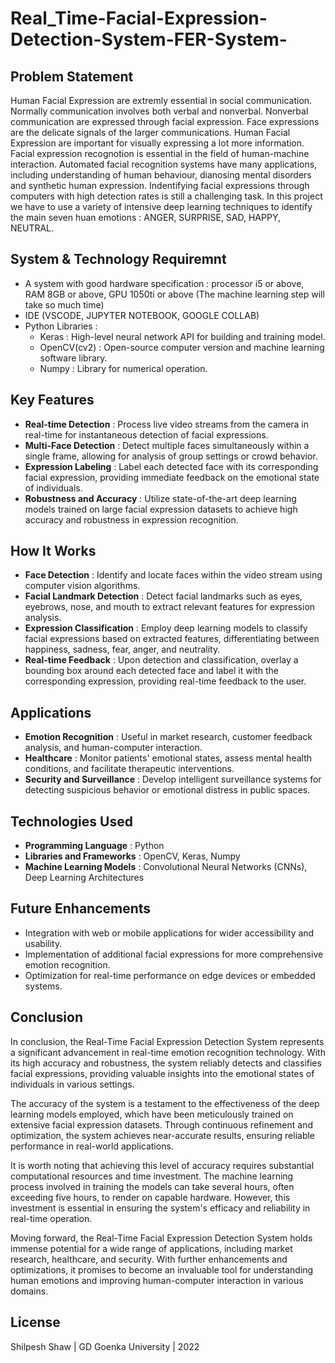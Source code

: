 # Real_Time-Facial-Expression-Detection-System-FER-System-
## Problem Statement
Human Facial Expression are extremly essential in social communication. Normally communication involves both verbal and nonverbal. Nonverbal communication are expressed through facial expression. Face expressions are the delicate signals of the larger communications. Human Facial Expression are important for visually expressing a lot more information. Facial expression recognotion is essential in the field of human-machine interaction. Automated facial recognition systems have many applications, including understanding of human behaviour, dianosing mental disorders and synthetic human expression. Indentifying facial expressions through computers with high detection rates is still a challenging task. In this project we have to use a variety of intensive deep learning techniques to identify the main seven huan emotions : ANGER, SURPRISE, SAD, HAPPY, NEUTRAL.

## System & Technology Requiremnt
- A system with good hardware specification : processor i5 or above, RAM 8GB or above, GPU 1050ti or above (The machine learning step will take so much time)
- IDE (VSCODE, JUPYTER NOTEBOOK, GOOGLE COLLAB)
- Python Libraries :
  - Keras : High-level neural network API for building and training model.
  - OpenCV(cv2) : Open-source computer version and machine learning software library.
  - Numpy : Library for numerical operation. 

## Key Features

- **Real-time Detection** : Process live video streams from the camera in real-time for instantaneous detection of facial expressions.
- **Multi-Face Detection** : Detect multiple faces simultaneously within a single frame, allowing for analysis of group settings or crowd behavior.
- **Expression Labeling** : Label each detected face with its corresponding facial expression, providing immediate feedback on the emotional state of individuals.
- **Robustness and Accuracy** : Utilize state-of-the-art deep learning models trained on large facial expression datasets to achieve high accuracy and robustness in expression recognition.

## How It Works

- **Face Detection** : Identify and locate faces within the video stream using computer vision algorithms.
- **Facial Landmark Detection** : Detect facial landmarks such as eyes, eyebrows, nose, and mouth to extract relevant features for expression analysis.
- **Expression Classification** : Employ deep learning models to classify facial expressions based on extracted features, differentiating between happiness, sadness, fear, anger, and neutrality.
- **Real-time Feedback** : Upon detection and classification, overlay a bounding box around each detected face and label it with the corresponding expression, providing real-time feedback to the user.

## Applications

- **Emotion Recognition** : Useful in market research, customer feedback analysis, and human-computer interaction.
- **Healthcare** : Monitor patients' emotional states, assess mental health conditions, and facilitate therapeutic interventions.
- **Security and Surveillance** : Develop intelligent surveillance systems for detecting suspicious behavior or emotional distress in public spaces.

## Technologies Used

- **Programming Language** : Python
- **Libraries and Frameworks** : OpenCV, Keras, Numpy
- **Machine Learning Models** : Convolutional Neural Networks (CNNs), Deep Learning Architectures

## Future Enhancements

- Integration with web or mobile applications for wider accessibility and usability.
- Implementation of additional facial expressions for more comprehensive emotion recognition.
- Optimization for real-time performance on edge devices or embedded systems.

## Conclusion

In conclusion, the Real-Time Facial Expression Detection System represents a significant advancement in real-time emotion recognition technology. With its high accuracy and robustness, the system reliably detects and classifies facial expressions, providing valuable insights into the emotional states of individuals in various settings.

The accuracy of the system is a testament to the effectiveness of the deep learning models employed, which have been meticulously trained on extensive facial expression datasets. Through continuous refinement and optimization, the system achieves near-accurate results, ensuring reliable performance in real-world applications.

It is worth noting that achieving this level of accuracy requires substantial computational resources and time investment. The machine learning process involved in training the models can take several hours, often exceeding five hours, to render on capable hardware. However, this investment is essential in ensuring the system's efficacy and reliability in real-time operation.

Moving forward, the Real-Time Facial Expression Detection System holds immense potential for a wide range of applications, including market research, healthcare, and security. With further enhancements and optimizations, it promises to become an invaluable tool for understanding human emotions and improving human-computer interaction in various domains.

## License

Shilpesh Shaw | GD Goenka University | 2022
